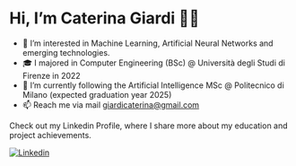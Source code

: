 # Hi, I’m Caterina Giardi 👋🏻
- 👀 I’m interested in Machine Learning, Artificial Neural Networks and emerging technologies.
- 🎓 I majored in Computer Engineering (BSc) @ Università degli Studi di Firenze in 2022
- 🌱 I’m currently following the Artificial Intelligence MSc @ Politecnico di Milano (expected graduation year 2025)
- 📫 Reach me via mail giardicaterina@gmail.com

Check out my Linkedin Profile, where I share more about my education and project achievements.

[![Linkedin](https://img.shields.io/badge/linked-in-369?style=for-the-badge&logo=linkedin&logoColor=white&color=blue)](https://www.linkedin.com/in/caterina-giardi-187a32301/)


<!---
categrd/categrd is a ✨ special ✨ repository because its `README.md` (this file) appears on your GitHub profile.
You can click the Preview link to take a look at your changes.
--->
